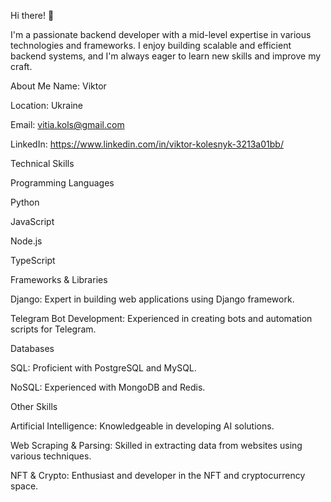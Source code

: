 Hi there! 👋

I'm a passionate backend developer with a mid-level expertise in various technologies and frameworks. I enjoy building scalable and efficient backend systems, and I'm always eager to learn new skills and improve my craft.

About Me
Name: Viktor

Location: Ukraine

Email: vitia.kols@gmail.com

LinkedIn: https://www.linkedin.com/in/viktor-kolesnyk-3213a01bb/

Technical Skills

Programming Languages

Python

JavaScript

Node.js

TypeScript

Frameworks & Libraries

Django: Expert in building web applications using Django framework.

Telegram Bot Development: Experienced in creating bots and automation scripts for Telegram.

Databases

SQL: Proficient with PostgreSQL and MySQL.

NoSQL: Experienced with MongoDB and Redis.

Other Skills

Artificial Intelligence: Knowledgeable in developing AI solutions.

Web Scraping & Parsing: Skilled in extracting data from websites using various techniques.

NFT & Crypto: Enthusiast and developer in the NFT and cryptocurrency space.

